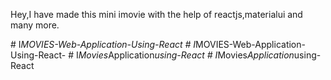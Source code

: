 Hey,I have made this mini imovie with the help of reactjs,materialui and many more.


#   I _ M O V I E S - W e b - A p p l i c a t i o n - U s i n g - R e a c t  
 #   I _ M O V I E S - W e b - A p p l i c a t i o n - U s i n g - R e a c t -  
 #   I _ M o v i e s _ A p p l i c a t i o n _ u s i n g - R e a c t  
 #   I _ M o v i e s _ A p p l i c a t i o n _ u s i n g - R e a c t  
 